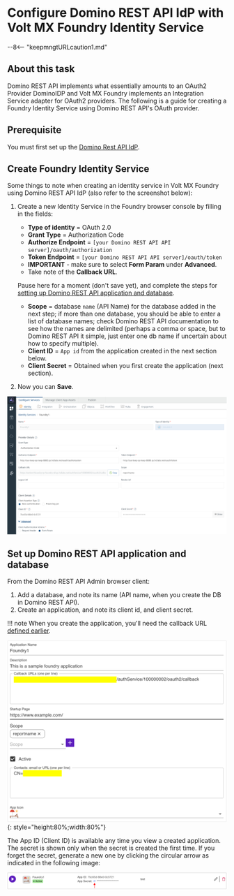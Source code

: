 # Configure Domino REST API IdP with Volt MX Foundry Identity Service

--8<-- "keepmngtURLcaution1.md"

## About this task

Domino REST API implements what essentially amounts to an OAuth2 Provider DominoIDP and Volt MX Foundry implements an Integration Service adapter for OAuth2 providers. The following is a guide for creating a Foundry Identity Service using Domino REST API's OAuth provider.

## Prerequisite

You must first set up the [Domino Rest API IdP](../../howto/IdP/configuredrapiIdP.md).


## Create Foundry Identity Service

Some things to note when creating an identity service in Volt MX Foundry using Domino REST API IdP (also refer to the screenshot below):

1. Create a new Identity Service in the Foundry browser console by filling in the fields:

      - **Type of identity** = OAuth 2.0
      - **Grant Type** = Authorization Code
      - **Authorize Endpoint** = `[your Domino REST API API server]/oauth/authorization`
      - **Token Endpoint** = `[your Domino REST API API server]/oauth/token`
      - **IMPORTANT** - make sure to select **Form Param** under **Advanced**. <!--{: .alert .alert-danger}-->
      - Take note of the **Callback URL**.

      Pause here for a moment (don't save yet), and complete the steps for [setting up Domino REST API application and database](#set-up-domino-rest-api-application-and-database).

      - **Scope** = database `name` (API Name) for the database added in the next step; if more than one database, you should be able to enter a list of database names; check Domino REST API documentation to see how the names are delimited (perhaps a comma or space, but to Domino REST API it simple, just enter one db name if uncertain about how to specify multiple).
      - **Client ID** = `App id` from the application created in the next section below.
      - **Client Secret** = Obtained when you first create the application (next section).

2. Now you can **Save**.

![voltmx identityprovider keepidplite](../../assets/images/voltmx-identityprovider-keepidplite.png)

## Set up Domino REST API application and database

From the Domino REST API Admin browser client:

1. Add a database, and note its name (API name, when you create the DB in Domino REST API).
2. Create an application, and note its client id, and client secret.

!!! note
    When you create the application, you'll need the callback URL [defined earlier](#create-foundry-identity-service).

![Domino REST API create application](../../assets/images/keep-create-application.png){: style="height:80%;width:80%"}

The App ID (Client ID) is available any time you view a created application. The secret is shown only when the secret is created the first time. If you forget the secret, generate a new one by clicking the circular arrow as indicated in the following image:

![Domino REST API application id and secret](../../assets/images/keep-application-id-and-secret.png)
